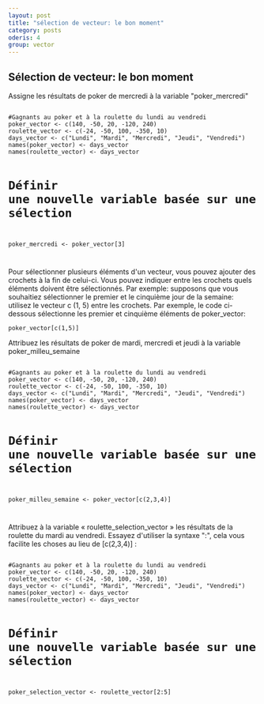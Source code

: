 ```yaml
---
layout: post
title: "sélection de vecteur: le bon moment"
category: posts
oderis: 4
group: vector
---
```

<!-- Global site tag (gtag.js) - Google Analytics -->
<script async src="https://www.googletagmanager.com/gtag/js?id=UA-15159522-6"></script>
<script>
  window.dataLayer = window.dataLayer || [];
  function gtag(){dataLayer.push(arguments);}
  gtag('js', new Date());

  gtag('config', 'UA-15159522-6');
</script>

<h2>Sélection de vecteur: le bon moment</h2>

Assigne les résultats de poker de mercredi à la variable "poker_mercredi"

<html>
<head>
<meta http-equiv="Content-Type" content="text/html; charset=utf-8" />
<style>
.dcl__index-module__console--2YAI1, .dcl__index-module__editor--m_p4P {font-size: 15px !important; }
.lm_header .lm_tab .lm_title {font-size: 15px !important;}
.dcl__Button-module__extra-small--2toEt, .dcl__Button-module__small--1VJc5 {font-size: 15px;}
</style>
</head>
        <body>
        	<script type="text/javascript" src="//cdn.datacamp.com/dcl-react.js.gz"></script>
			<div data-datacamp-exercise data-lang="r">
        	<code data-type="sample-code">
#Gagnants au poker et à la roulette du lundi au vendredi
poker_vector <- c(140, -50, 20, -120, 240)
roulette_vector <- c(-24, -50, 100, -350, 10)
days_vector <- c("Lundi", "Mardi", "Mercredi", "Jeudi", "Vendredi")
names(poker_vector) <- days_vector
names(roulette_vector) <- days_vector

# Définir une nouvelle variable basée sur une sélection
poker_mercredi <- poker_vector[3]

</code>
</div>
</body>
</html>

Pour sélectionner plusieurs éléments d'un vecteur, vous pouvez ajouter des crochets à la fin de celui-ci.
Vous pouvez indiquer entre les crochets quels éléments doivent être sélectionnés.
Par exemple: supposons que vous souhaitiez sélectionner le premier et le cinquième jour de la semaine: utilisez le vecteur c (1, 5) entre les crochets. Par exemple, le code ci-dessous sélectionne les premier et
cinquième éléments de poker_vector:

<pre><code>poker_vector[c(1,5)]
</code></pre>

Attribuez les résultats de poker de mardi, mercredi et jeudi à la variable poker_milleu_semaine

<html>
<head>
<meta http-equiv="Content-Type" content="text/html; charset=utf-8" />
<style>
.dcl__index-module__console--2YAI1, .dcl__index-module__editor--m_p4P {font-size: 15px !important; }
.lm_header .lm_tab .lm_title {font-size: 15px !important;}
.dcl__Button-module__extra-small--2toEt, .dcl__Button-module__small--1VJc5 {font-size: 15px;}
</style>
</head>
        <body>
        	<script type="text/javascript" src="//cdn.datacamp.com/dcl-react.js.gz"></script>
			<div data-datacamp-exercise data-lang="r">
        	<code data-type="sample-code">
#Gagnants au poker et à la roulette du lundi au vendredi
poker_vector <- c(140, -50, 20, -120, 240)
roulette_vector <- c(-24, -50, 100, -350, 10)
days_vector <- c("Lundi", "Mardi", "Mercredi", "Jeudi", "Vendredi")
names(poker_vector) <- days_vector
names(roulette_vector) <- days_vector

# Définir une nouvelle variable basée sur une sélection
poker_milleu_semaine <- poker_vector[c(2,3,4)]

</code>
</div>
</body>
</html>

Attribuez à la variable « roulette_selection_vector » les résultats de la roulette du mardi au vendredi.
Essayez d'utiliser la syntaxe ":", cela vous facilite les choses au lieu de [c(2,3,4)] :

<html>
<head>
<meta http-equiv="Content-Type" content="text/html; charset=utf-8" />
<style>
.dcl__index-module__console--2YAI1, .dcl__index-module__editor--m_p4P {font-size: 15px !important; }
.lm_header .lm_tab .lm_title {font-size: 15px !important;}
.dcl__Button-module__extra-small--2toEt, .dcl__Button-module__small--1VJc5 {font-size: 15px;}
</style>
</head>
        <body>
        	<script type="text/javascript" src="//cdn.datacamp.com/dcl-react.js.gz"></script>
			<div data-datacamp-exercise data-lang="r">
        	<code data-type="sample-code">
#Gagnants au poker et à la roulette du lundi au vendredi
poker_vector <- c(140, -50, 20, -120, 240)
roulette_vector <- c(-24, -50, 100, -350, 10)
days_vector <- c("Lundi", "Mardi", "Mercredi", "Jeudi", "Vendredi")
names(poker_vector) <- days_vector
names(roulette_vector) <- days_vector

# Définir une nouvelle variable basée sur une sélection
poker_selection_vector <- roulette_vector[2:5]

</code>
</div>
</body>
</html>
